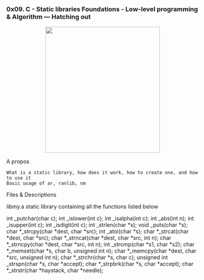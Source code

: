 ### 0x09. C - Static libraries Foundations - Low-level programming & Algorithm ― Hatching out
<p align="center">
<img src="https://user-images.githubusercontent.com/96126445/160299629-bfe53540-ac0b-476f-9d73-3981461015f5.png" width="300" height ="330">
<p/>
A propos

    What is a static library, how does it work, how to create one, and how to use it
    Basic usage of ar, ranlib, nm

Files & Descriptions

libmy.a static library containing all the functions listed below

int _putchar(char c);
int _islower(int c);
int _isalpha(int c);
int _abs(int n);
int _isupper(int c);
int _isdigit(int c);
int _strlen(char *s);
void _puts(char *s);
char *_strcpy(char *dest, char *src);
int _atoi(char *s);
char *_strcat(char *dest, char *src);
char *_strncat(char *dest, char *src, int n);
char *_strncpy(char *dest, char *src, int n);
int _strcmp(char *s1, char *s2);
char *_memset(char *s, char b, unsigned int n);
char *_memcpy(char *dest, char *src, unsigned int n);
char *_strchr(char *s, char c);
unsigned int _strspn(char *s, char *accept);
char *_strpbrk(char *s, char *accept);
char *_strstr(char *haystack, char *needle);

